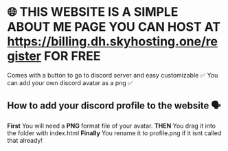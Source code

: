 # 🌐 THIS WEBSITE IS A SIMPLE ABOUT ME PAGE YOU CAN HOST AT https://billing.dh.skyhosting.one/register FOR FREE 

Comes with a button to go to discord server and easy customizable ✅
You can add your own discord avatar as a png ✅


## How to add your discord profile to the website 🗣️
 **First** You will need a **PNG** format file of your avatar.
 **THEN** You drag it into the folder with index.html 
 **Finally** You rename it to profile.png if it isnt called that already!
